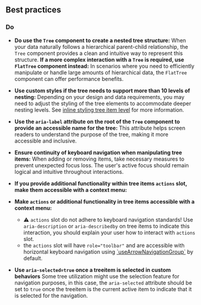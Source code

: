 ## Best practices

### Do

- **Do use the `Tree` component to create a nested tree structure:** When your data naturally follows a hierarchical parent-child relationship, the `Tree` component provides a clean and intuitive way to represent this structure. **If a more complex interaction with a `Tree` is required, use `FlatTree` component instead:** In scenarios where you need to efficiently manipulate or handle large amounts of hierarchical data, the `FlatTree` component can offer performance benefits.

- **Use custom styles if the tree needs to support more than 10 levels of nesting:** Depending on your design and data requirements, you may need to adjust the styling of the tree elements to accommodate deeper nesting levels. See [inline styling tree item level](#inline-styling-tree-item-level) for more information.

- **Use the `aria-label` attribute on the root of the `Tree` component to provide an accessible name for the tree:** This attribute helps screen readers to understand the purpose of the tree, making it more accessible and inclusive.

- **Ensure continuity of keyboard navigation when manipulating tree items:** When adding or removing items, take necessary measures to prevent unexpected focus loss. The user's active focus should remain logical and intuitive throughout interactions.

- **If you provide additional functionality within tree items `actions` slot, make them accessible with a context menu:**

- **Make `actions` or additional functionality in tree items accessible with a context menu:**

  - ⚠️ `actions` slot do not adhere to keyboard navigation standards! Use `aria-description` or `aria-describedby` on tree items to indicate this interaction, you should explain your user how to interact with `actions` slot.
  - the `actions` slot will have `role="toolbar"` and are accessible with horizontal keyboard navigation using [\`useArrowNavigationGroup\`](https://react.fluentui.dev/?path=/docs/utilities-focus-management-usearrownavigationgroup--default) by default.

- **Use `aria-selected=true` once a treeitem is selected in custom behaviors** Some tree utilization might use the selection feature for navigation purposes, in this case, the `aria-selected` attribute should be set to `true` once the treeitem is the current active item to indicate that it is selected for the navigation.
